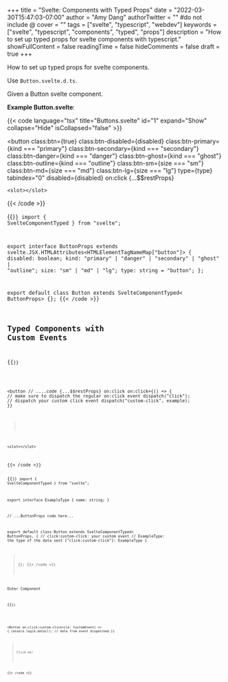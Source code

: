 +++
title = "Svelte: Components with Typed Props"
date = "2022-03-30T15:47:03-07:00"
author = "Amy Dang"
authorTwitter = "" #do not include @
cover = ""
tags = ["svelte", "typescript", "webdev"]
keywords = ["svelte", "typescript", "components", "typed", "props"]
description = "How to set up typed props for svelte components with typescript."
showFullContent = false
readingTime = false
hideComments = false
draft = true
+++

How to set up typed props for svelte components.

Use `Button.svelte.d.ts`.

Given a Button svelte component.

**Example Button.svelte**:

{{< code language="tsx" title="Buttons.svelte" id="1" expand="Show" collapse="Hide" isCollapsed="false" >}}
<script lang="ts">
    export let disabled: boolean = false;
    export let kind: "primary"
        | "danger"
        | "secondary"
        | "ghost"
        | "outline"  = "primary";
    export let size: "sm" | "md" | "lg" = "md";
    export let type: string = "button";
</script>

<button
    class:btn={true}
    class:btn-disabled={disabled}
    class:btn-primary={kind === "primary"}
    class:btn-secondary={kind === "secondary"}
    class:btn-danger={kind === "danger"}
    class:btn-ghost={kind === "ghost"}
    class:btn-outline={kind === "outline"}
    class:btn-sm={size === "sm"}
    class:btn-md={size === "md"}
    class:btn-lg={size === "lg"}
    type={type}
    tabindex="0"
    disabled={disabled}
    on:click
    {...$$restProps}
>
    <slot></slot>
</button>
{{< /code >}}

{{<code language="typescript" title="Button.svelte.d.ts">}}
import { SvelteComponentTyped } from "svelte";

export interface ButtonProps
    extends svelte.JSX.HTMLAttributes<HTMLElementTagNameMap["button"]> {
        disabled: boolean;
        kind: "primary" | "danger" | "secondary" | "ghost" | "outline";
        size: "sm" | "md" | "lg";
        type: string = "button";
};

export default class Button extends SvelteComponentTyped< ButtonProps> {};
{{< /code >}}

## Typed Components with Custom Events

{{<code language="tsx" title="Button.svelte">}}
<script lang="ts">
    // ....code

    import { createEventDispatcher } from 'svelte';
    const dispatch = createEventDispatcher();

    const example: ExampleType = {
        name: 'hello'
    };
</script>

<button
    // ....code
    {...$$restProps}
    on:click
    on:click={() => {
        // make sure to dispatch the regular on:click event
        dispatch("click");
        // dispatch your custom click event
        dispatch("custom-click", example);
    }}
>
    <slot></slot>
</button>
{{< /code >}}

{{<code language="typescript" title="Button.svelte.d.ts">}}
import { SvelteComponentTyped } from "svelte";

export interface ExampleType {
    name: string;
}

// ...ButtonProps code here...

export default class Button extends SvelteComponentTyped<
    ButtonProps,
    {
        // click:custom-click: your custom event
        // ExampleType: the type of the data sent
        ["click:custom-click"]: ExampleType
    }
> {};
{{< /code >}}

Outer Component



{{<code language="tsx" title="Outer.svelte">}}
<script lang="ts">
    import Button from "./Button.svelte";
</script>

<Button
    on:click:custom-click={(e: CustomEvent<ExampleType>) => {
        console.log(e.detail);      // data from event dispatched
    }}
>Click me!</Button>

{{< /code >}}

